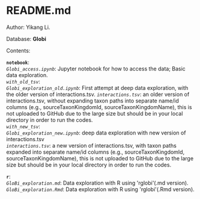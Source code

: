 # README.md

Author: Yikang Li.   

Database: **Globi**

Contents:  

**`notebook`**:   
*`Globi_access.ipynb`*: Jupyter notebook for how to access the data; Basic data exploration.   
*`with_old_tsv`*:   
   *`Globi_exploration_old.ipynb`*: First attempt at deep data exploration, with the older version of interactions.tsv. 
   *`interactions.tsv`*: an older version of interactions.tsv, without expanding taxon paths into separate name/id columns (e.g., sourceTaxonKingdomId, sourceTaxonKingdomName), this is not uploaded to GitHub due to the large size but should be in your local directory in order to run the codes.    
*`with_new_tsv`*:   
   *`Globi_exploration_new.ipynb`*: deep data exploration with new version of interactions.tsv  
   *`interactions.tsv`*: a new version of interactions.tsv, with taxon paths expanded into separate name/id columns (e.g., sourceTaxonKingdomId, sourceTaxonKingdomName), this is not uploaded to GitHub due to the large size but should be in your local directory in order to run the codes.  

**`r`**:   
*`GloBi_exploration.md`*: Data exploration with R using 'rglobi'(.md version).  
*`GloBi_exploration.Rmd`*: Data exploration with R using 'rglobi'(.Rmd version).
